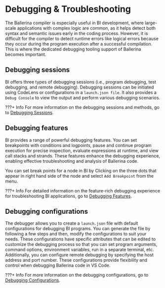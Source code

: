# Debugging & Troubleshooting

The Ballerina compiler is especially useful in BI development, where large-scale applications with complex logic are common, as it helps detect both syntax and semantic issues early in the coding process. However, it is difficult for the compiler to detect runtime errors like logical errors because they occur during the program execution after a successful compilation. This is where the dedicated debugging tooling support of Ballerina becomes important.

## Debugging sessions

BI offers three types of debugging sessions (i.e., program debugging, test debugging, and remote debugging). Debugging sessions can be initiated using CodeLens or configurations in a `launch.json file`. It also provides a `Debug Console` to view the output and perform various debugging scenarios.

???+ Info
    For more information on the debugging sessions and methods, go to [Debugging Sessions](https://wso2.com/ballerina/vscode/docs/debug-the-code/debug-sessions/).

## Debugging features

BI provides a range of powerful debugging features. You can set breakpoints with conditions and logpoints, pause and continue program execution for precise inspection, evaluate expressions at runtime, and view call stacks and strands. These features enhance the debugging experience, enabling effective troubleshooting and analysis of Ballerina code.

You can set break points for a node in BI by  Clicking on the three dots that appear in right hand side of the node and select `Add Breakpoint` from the menu.

???+ Info
    For detailed information on the feature-rich debugging experience for troubleshooting BI applications, go to [Debugging Features](https://wso2.com/ballerina/vscode/docs/debug-the-code/debug-features/).

## Debugging configurations

The debugger allows you to create a `launch.json` file with default configurations for debugging BI programs. You can generate the file by following a few steps and then, modify the configurations to suit your needs. These configurations have specific attributes that can be edited to customize the debugging process so that you can set program arguments, command options, environment variables, run in a separate terminal, etc. Additionally, you can configure remote debugging by specifying the host address and port number. These configurations provide flexibility and control when debugging Ballerina code in VS Code.

???+ Info
    For more information on the debugging configurations, go to [Debugging Configurations](https://wso2.com/ballerina/vscode/docs/debug-the-code/debug-configurations/).

